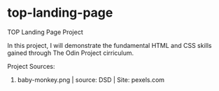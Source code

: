 # top-landing-page
TOP Landing Page Project

In this project, I will demonstrate the fundamental HTML and CSS skills gained through The Odin Project cirriculum.

Project Sources:
1. baby-monkey.png | source: DSD | Site: pexels.com